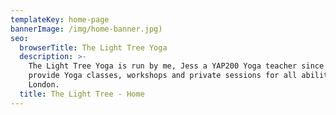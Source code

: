 ```yaml
---
templateKey: home-page
bannerImage: /img/home-banner.jpg)
seo:
  browserTitle: The Light Tree Yoga
  description: >-
    The Light Tree Yoga is run by me, Jess a YAP200 Yoga teacher since 2015. I
    provide Yoga classes, workshops and private sessions for all abilities in NW
    London.
  title: The Light Tree - Home 
---
```


